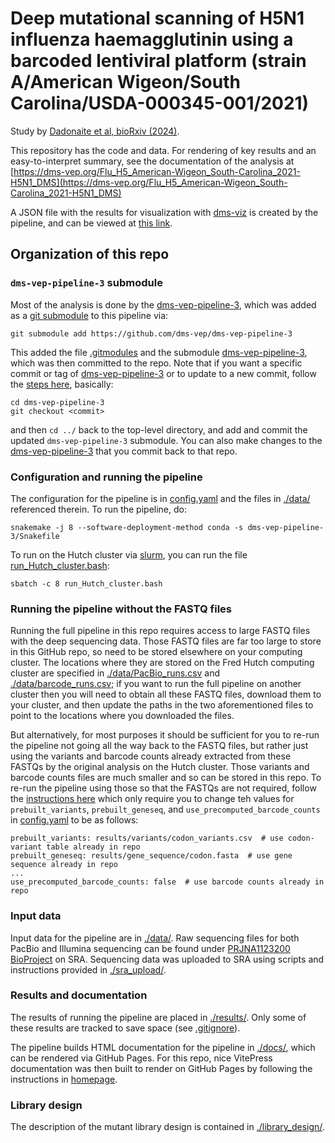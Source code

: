 # Deep mutational scanning of H5N1 influenza haemagglutinin using a barcoded lentiviral platform (strain A/American Wigeon/South Carolina/USDA-000345-001/2021)
Study by [Dadonaite et al, bioRxiv (2024)](https://www.biorxiv.org/content/10.1101/2024.05.23.595634v1).

This repository has the code and data.
For rendering of key results and an easy-to-interpret summary, see the documentation of the analysis at [https://dms-vep.org/Flu_H5_American-Wigeon_South-Carolina_2021-H5N1_DMS](https://dms-vep.org/Flu_H5_American-Wigeon_South-Carolina_2021-H5N1_DMS)

A JSON file with the results for visualization with [dms-viz](https://dms-viz.github.io/) is created by the pipeline, and can be viewed at [this link](https://dms-viz.github.io/v0/?data=https%3A%2F%2Fraw.githubusercontent.com%2Fdms-vep%2FFlu_H5_American-Wigeon_South-Carolina_2021-H5N1_DMS%2Fmain%2Fresults%2Fdms-viz%2Fdms-viz.json).

## Organization of this repo

### `dms-vep-pipeline-3` submodule

Most of the analysis is done by the [dms-vep-pipeline-3](https://github.com/dms-vep-3/dms-vep-pipeline-3), which was added as a [git submodule](https://git-scm.com/book/en/v2/Git-Tools-Submodules) to this pipeline via:

    git submodule add https://github.com/dms-vep/dms-vep-pipeline-3

This added the file [.gitmodules](.gitmodules) and the submodule [dms-vep-pipeline-3](dms-vep-pipeline-3), which was then committed to the repo.
Note that if you want a specific commit or tag of [dms-vep-pipeline-3](https://github.com/dms-vep/dms-vep-pipeline-3) or to update to a new commit, follow the [steps here](https://stackoverflow.com/a/10916398), basically:

    cd dms-vep-pipeline-3
    git checkout <commit>

and then `cd ../` back to the top-level directory, and add and commit the updated `dms-vep-pipeline-3` submodule.
You can also make changes to the [dms-vep-pipeline-3](https://github.com/dms-vep/dms-vep-pipeline-3) that you commit back to that repo.

### Configuration and running the pipeline
The configuration for the pipeline is in [config.yaml](config.yaml) and the files in [./data/](data) referenced therein.
To run the pipeline, do:

    snakemake -j 8 --software-deployment-method conda -s dms-vep-pipeline-3/Snakefile

To run on the Hutch cluster via [slurm](https://slurm.schedmd.com/), you can run the file [run_Hutch_cluster.bash](run_Hutch_cluster.bash):

    sbatch -c 8 run_Hutch_cluster.bash

### Running the pipeline without the FASTQ files
Running the full pipeline in this repo requires access to large FASTQ files with the deep sequencing data.
Those FASTQ files are far too large to store in this GitHub repo, so need to be stored elsewhere on your computing cluster.
The locations where they are stored on the Fred Hutch computing cluster are specified in [./data/PacBio_runs.csv](data/PacBio_runs.csv) and [./data/barcode_runs.csv](data/barcode_runs.csv); if you want to run the full pipeline on another cluster then you will need to obtain all these FASTQ files, download them to your cluster, and then update the paths in the two aforementioned files to point to the locations where you downloaded the files.

But alternatively, for most purposes it should be sufficient for you to re-run the pipeline not going all the way back to the FASTQ files, but rather just using the variants and barcode counts already extracted from these FASTQs by the original analysis on the Hutch cluster.
Those variants and barcode counts files are much smaller and so can be stored in this repo.
To re-run the pipeline using those so that the FASTQs are not required, follow the [instructions here](https://github.com/dms-vep/dms-vep-pipeline-3?tab=readme-ov-file#re-running-the-pipeline-without-the-fastq-files) which only require you to change teh values for `prebuilt_variants`, `prebuilt_geneseq`, and `use_precomputed_barcode_counts` in [config.yaml](config.yaml) to be as follows:

    prebuilt_variants: results/variants/codon_variants.csv  # use codon-variant table already in repo
    prebuilt_geneseq: results/gene_sequence/codon.fasta  # use gene sequence already in repo
    ...
    use_precomputed_barcode_counts: false  # use barcode counts already in repo

### Input data
Input data for the pipeline are in [./data/](data). Raw sequencing files for both PacBio and Illumina sequencing can be found under [PRJNA1123200 BioProject](https://www.ncbi.nlm.nih.gov/sra/PRJNA1123200) on SRA. Sequencing data was uploaded to SRA using scripts and instructions provided in [./sra_upload/](sra_upload).

### Results and documentation
The results of running the pipeline are placed in [./results/](results).
Only some of these results are tracked to save space (see [.gitignore](.gitignore)).

The pipeline builds HTML documentation for the pipeline in [./docs/](docs), which can be rendered via GitHub Pages.
For this repo, nice VitePress documentation was then built to render on GitHub Pages by following the instructions in [homepage](homepage).

### Library design
The description of the mutant library design is contained in [./library_design/](library_design).

